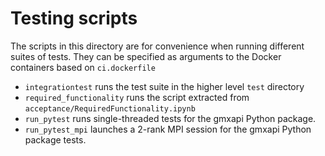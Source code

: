 # Testing scripts

The scripts in this directory are for convenience when running different suites of tests.
They can be specified as arguments to the Docker containers based on `ci.dockerfile`

* `integrationtest` runs the test suite in the higher level `test` directory
* `required_functionality` runs the script extracted from `acceptance/RequiredFunctionality.ipynb`
* `run_pytest` runs single-threaded tests for the gmxapi Python package.
* `run_pytest_mpi` launches a 2-rank MPI session for the gmxapi Python package tests.
